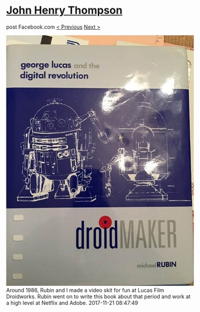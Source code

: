 # [John Henry Thompson](../README.md)
post Facebook.com
[< Previous](2017-11-23-3.md) [Next >](2017-11-12-3.md)

[![](../media/2017-11-21/Timeline-Photos-Around-1986-Rubin-and-I-made-a-video-skit-for-fu.jpg)](../README.md)
Around 1986, Rubin and I made a video skit for fun at Lucas Film Droidworks. Rubin went on to write this book about that period and work at a high level at Netflix and Adobe.
2017-11-21 08:47:49